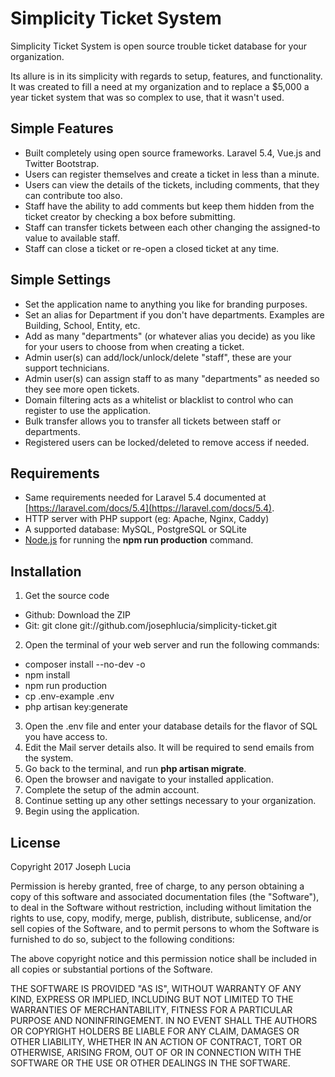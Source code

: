 # Simplicity Ticket System

Simplicity Ticket System is open source trouble ticket database for your organization.

Its allure is in its simplicity with regards to setup, features, and functionality. It was created to fill a need at my organization and to replace a $5,000 a year ticket system that was so complex to use, that it wasn't used. 

## Simple Features

- Built completely using open source frameworks. Laravel 5.4, Vue.js and Twitter Bootstrap.
- Users can register themselves and create a ticket in less than a minute.
- Users can view the details of the tickets, including comments, that they can contribute too also.
- Staff have the ability to add comments but keep them hidden from the ticket creator by checking a box before submitting.
- Staff can transfer tickets between each other changing the assigned-to value to available staff.
- Staff can close a ticket or re-open a closed ticket at any time.

## Simple Settings

- Set the application name to anything you like for branding purposes.
- Set an alias for Department if you don't have departments. Examples are Building, School, Entity, etc.
- Add as many "departments" (or whatever alias you decide) as you like for your users to choose from when creating a ticket.
- Admin user(s) can add/lock/unlock/delete "staff", these are your support technicians.
- Admin user(s) can assign staff to as many "departments" as needed so they see more open tickets.
- Domain filtering acts as a whitelist or blacklist to control who can register to use the application.
- Bulk transfer allows you to transfer all tickets between staff or departments.
- Registered users can be locked/deleted to remove access if needed.

## Requirements

- Same requirements needed for Laravel 5.4 documented at [https://laravel.com/docs/5.4](https://laravel.com/docs/5.4).
- HTTP server with PHP support (eg: Apache, Nginx, Caddy)
- A supported database: MySQL, PostgreSQL or SQLite
- [Node.js](https://nodejs.org/en/) for running the **npm run production** command.

## Installation

1. Get the source code
- Github: Download the ZIP
- Git: git clone git://github.com/josephlucia/simplicity-ticket.git
2. Open the terminal of your web server and run the following commands:
- composer install --no-dev -o
- npm install
- npm run production
- cp .env-example .env
- php artisan key:generate
3. Open the .env file and enter your database details for the flavor of SQL you have access to.
4. Edit the Mail server details also. It will be required to send emails from the system.
5. Go back to the terminal, and run **php artisan migrate**.
6. Open the browser and navigate to your installed application.
7. Complete the setup of the admin account.
8. Continue setting up any other settings necessary to your organization.
9. Begin using the application.

## License
Copyright 2017 Joseph Lucia

Permission is hereby granted, free of charge, to any person obtaining a copy of this software and associated documentation files (the "Software"), to deal in the Software without restriction, including without limitation the rights to use, copy, modify, merge, publish, distribute, sublicense, and/or sell copies of the Software, and to permit persons to whom the Software is furnished to do so, subject to the following conditions:

The above copyright notice and this permission notice shall be included in all copies or substantial portions of the Software.

THE SOFTWARE IS PROVIDED "AS IS", WITHOUT WARRANTY OF ANY KIND, EXPRESS OR IMPLIED, INCLUDING BUT NOT LIMITED TO THE WARRANTIES OF MERCHANTABILITY, FITNESS FOR A PARTICULAR PURPOSE AND NONINFRINGEMENT. IN NO EVENT SHALL THE AUTHORS OR COPYRIGHT HOLDERS BE LIABLE FOR ANY CLAIM, DAMAGES OR OTHER LIABILITY, WHETHER IN AN ACTION OF CONTRACT, TORT OR OTHERWISE, ARISING FROM, OUT OF OR IN CONNECTION WITH THE SOFTWARE OR THE USE OR OTHER DEALINGS IN THE SOFTWARE.
